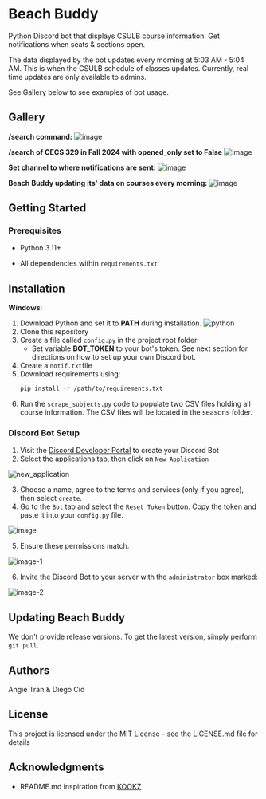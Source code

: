 # Beach Buddy

Python Discord bot that displays CSULB course information. Get notifications when seats & sections open.

The data displayed by the bot updates every morning at 5:03 AM - 5:04 AM. This is when the CSULB schedule of classes updates. Currently, real time updates are only available to admins.

See Gallery below to see examples of bot usage.


## Gallery

**/search command:**
![image](https://github.com/angietea101/Beach-Buddy/assets/81064737/cde753b6-e292-42c6-b041-55db79e4662d)

**/search of CECS 329 in Fall 2024 with opened_only set to False**
![image](https://github.com/angietea101/Beach-Buddy/assets/81064737/4f3dc24e-0e1f-4853-9c69-05c8e0d836b6)

**Set channel to where notifications are sent:**
![image](https://github.com/angietea101/Beach-Buddy/assets/81064737/40a482f3-f1f3-4f49-920e-93ef03017cd7)

**Beach Buddy updating its' data on courses every morning:**
![image](https://github.com/angietea101/Beach-Buddy/assets/81064737/184474fc-13fe-4c67-b34e-6a148aa34ad1)


## Getting Started

### Prerequisites

* Python 3.11+

* All dependencies within `requirements.txt`

## Installation

**Windows**:

1. Download Python and set it to **PATH** during installation.
![python](https://github.com/angietea101/Beach-Buddy/assets/81064737/782aa3f0-852e-4b98-8780-d24630331fce)
2. Clone this repository
3. Create a file called `config.py` in the project root folder
    * Set variable **BOT_TOKEN** to your bot's token. See next section for directions on how to set up your own Discord bot.
4. Create a `notif.txt`file
5. Download requirements using:
    ```sh
    pip install -r /path/to/requirements.txt
    ```
6. Run the `scrape_subjects.py` code to populate two CSV files holding all course information. The CSV files will be located in the seasons folder.


### Discord Bot Setup

1. Visit the [Discord Developer Portal](https://discord.com/login?redirect_to=%2Fdevelopers%2Fapplications) to create your Discord Bot
2. Select the applications tab, then click on `New Application`

![new_application](https://github.com/angietea101/Beach-Buddy/assets/81064737/febac2ce-99b8-4ca2-9715-05b5ace9c266)

3.  Choose a name, agree to the terms and services (only if you agree), then select `create`.
4. Go to the `Bot` tab and select the `Reset Token` button. Copy the token and paste it into your `config.py` file.

![image](https://github.com/angietea101/Beach-Buddy/assets/81064737/33f74719-635b-422f-85cc-75d13493cd99)

5. Ensure these permissions match.

![image-1](https://github.com/angietea101/Beach-Buddy/assets/81064737/d51faa34-a728-4d8d-ae51-3960441a7292)

6. Invite the Discord Bot to your server with the `administrator` box marked:

![image-2](https://github.com/angietea101/Beach-Buddy/assets/81064737/bbaa9b37-f569-4c9a-a1d9-6f521d00a45c)

## Updating Beach Buddy
We don't provide release versions. To get the latest version, simply perform `git pull`.


## Authors


Angie Tran & Diego Cid


## License

This project is licensed under the MIT License - see the LICENSE.md file for details


## Acknowledgments

* README.md inspiration from [KOOKZ](https://github.com/KOOKIIEStudios/PalCON-Discord?tab=readme-ov-file)

